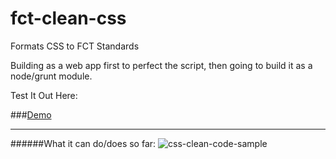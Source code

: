 fct-clean-css
=============

Formats CSS to FCT Standards


Building as a web app first to perfect the script, then going to build it as a node/grunt module.


Test It Out Here:

###[Demo](http://himynameisdave.github.io/fct-clean-css/)

---

######What it can do/does so far:
![css-clean-code-sample](http://i.imgur.com/MOEdUpg.png)